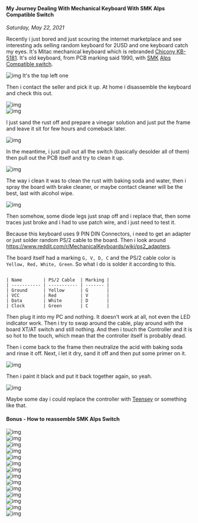 #### My Journey Dealing With Mechanical Keyboard With SMK Alps Compatible Switch
_Saturday, May 22, 2021_

Recently i just bored and just scouring the internet marketplace and see interesting 
ads selling random keyboard for 2USD and one keyboard catch my eyes. It's Mitac 
mechanical keyboard which is rebranded [Chicony KB-5181](https://deskthority.net/wiki/Chicony_KB-5181). 
It's old keyboard, from PCB marking said 1990, with [SMK](https://deskthority.net/wiki/SMK_second_generation) 
[Alps Compatible switch](https://deskthority.net/wiki/SMK_Alps_mount).

<div class="row">
	<div class="col-sm-3"></div>
	<div class="col-sm-6">
		<div class="img-thumbnail">
			<img class="img-fluid" src="./posts/2021-05-22-my-journey-dealing-with-mechanical-keyboard-with-smk-alps-compatible-switch/1.jpg" alt="img">
            <span>It's the top left one</span>
		</div>
	</div>
	<div class="col-sm-3"></div>
</div>

Then i contact the seller and pick it up. At home i disassemble the keyboard and check this out.

<div class="row">
	<div class="col-sm-3"></div>
	<div class="col-sm-6">
		<div class="img-thumbnail">
			<img class="img-fluid" src="./posts/2021-05-22-my-journey-dealing-with-mechanical-keyboard-with-smk-alps-compatible-switch/2.jpg" alt="img">
		</div>
	</div>
	<div class="col-sm-3"></div>
</div>
<div class="row">
	<div class="col-sm-3"></div>
	<div class="col-sm-6">
		<div class="img-thumbnail">
			<img class="img-fluid" src="./posts/2021-05-22-my-journey-dealing-with-mechanical-keyboard-with-smk-alps-compatible-switch/3.jpg" alt="img">
		</div>
	</div>
	<div class="col-sm-3"></div>
</div>

I just sand the rust off and prepare a vinegar solution and just put the frame and leave it sit 
for few hours and comeback later.

<div class="row">
	<div class="col-sm-3"></div>
	<div class="col-sm-6">
		<div class="img-thumbnail">
			<img class="img-fluid" src="./posts/2021-05-22-my-journey-dealing-with-mechanical-keyboard-with-smk-alps-compatible-switch/4.jpg" alt="img">
		</div>
	</div>
	<div class="col-sm-3"></div>
</div>

In the meantime, i just pull out all the switch (basically desolder all of them) then pull out 
the PCB itself and try to clean it up.

<div class="row">
	<div class="col-sm-3"></div>
	<div class="col-sm-6">
		<div class="img-thumbnail">
			<img class="img-fluid" src="./posts/2021-05-22-my-journey-dealing-with-mechanical-keyboard-with-smk-alps-compatible-switch/5.jpg" alt="img">
		</div>
	</div>
	<div class="col-sm-3"></div>
</div>

The way i clean it was to clean the rust with baking soda and water, then i spray the board with 
brake cleaner, or maybe contact cleaner will be the best, last with alcohol wipe.

<div class="row">
	<div class="col-sm-3"></div>
	<div class="col-sm-6">
		<div class="img-thumbnail">
			<img class="img-fluid" src="./posts/2021-05-22-my-journey-dealing-with-mechanical-keyboard-with-smk-alps-compatible-switch/6.jpg" alt="img">
		</div>
	</div>
	<div class="col-sm-3"></div>
</div>

Then somehow, some diode legs just snap off and i replace that, then some traces just broke and i 
had to use patch wire, and i just need to test it.

Because this keyboard uses 9 PIN DIN Connectors, i need to get an adapter or just solder random 
PS/2 cable to the board. Then i look around <https://www.reddit.com/r/MechanicalKeyboards/wiki/ps2_adapters>.

The board itself had a marking `G, V, D, C` and the PS/2 cable color is `Yellow, Red, White, Green`.
So what i do is solder it according to this.

```

| Name        | PS/2 Cable  | Marking | 
| ----------- | ----------- | ------- | 
| Ground      | Yellow      | G       | 
| VCC         | Red         | V       | 
| Data        | White       | D       | 
| Clock       | Green       | C       | 

```

Then plug it into my PC and nothing. It doesn't work at all, not even the LED indicator work. Then i try to 
swap around the cable, play around with the board XT/AT switch and still nothing. And then i touch the Controller 
and it is so hot to the touch, which mean that the controller itself is probably dead.

Then i come back to the frame then neutralize the acid with baking soda and rinse it off. Next, i let it dry, 
sand it off and then put some primer on it.

<div class="row">
	<div class="col-sm-3"></div>
	<div class="col-sm-6">
		<div class="img-thumbnail">
			<img class="img-fluid" src="./posts/2021-05-22-my-journey-dealing-with-mechanical-keyboard-with-smk-alps-compatible-switch/7.jpg" alt="img">
		</div>
	</div>
	<div class="col-sm-3"></div>
</div>

Then i paint it black and put it back together again, so yeah.

<div class="row">
	<div class="col-sm-3"></div>
	<div class="col-sm-6">
		<div class="img-thumbnail">
			<img class="img-fluid" src="./posts/2021-05-22-my-journey-dealing-with-mechanical-keyboard-with-smk-alps-compatible-switch/8.jpg" alt="img">
		</div>
	</div>
	<div class="col-sm-3"></div>
</div>

Maybe some day i could replace the controller with [Teensey](https://deskthority.net/viewtopic.php?f=7&t=6050&start=) or 
something like that. 

#### Bonus - How to reassemble SMK Alps Switch
<div class="row">
	<div class="col-sm-3"></div>
	<div class="col-sm-6">
		<div class="img-thumbnail">
			<img class="img-fluid" src="./posts/2021-05-22-my-journey-dealing-with-mechanical-keyboard-with-smk-alps-compatible-switch/img/0.jpg" alt="img">
		</div>
	</div>
	<div class="col-sm-3"></div>
</div>
<div class="row">
	<div class="col-sm-3"></div>
	<div class="col-sm-6">
		<div class="img-thumbnail">
			<img class="img-fluid" src="./posts/2021-05-22-my-journey-dealing-with-mechanical-keyboard-with-smk-alps-compatible-switch/img/1.jpg" alt="img">
		</div>
	</div>
	<div class="col-sm-3"></div>
</div>
<div class="row">
	<div class="col-sm-3"></div>
	<div class="col-sm-6">
		<div class="img-thumbnail">
			<img class="img-fluid" src="./posts/2021-05-22-my-journey-dealing-with-mechanical-keyboard-with-smk-alps-compatible-switch/img/2.jpg" alt="img">
		</div>
	</div>
	<div class="col-sm-3"></div>
</div>
<div class="row">
	<div class="col-sm-3"></div>
	<div class="col-sm-6">
		<div class="img-thumbnail">
			<img class="img-fluid" src="./posts/2021-05-22-my-journey-dealing-with-mechanical-keyboard-with-smk-alps-compatible-switch/img/3.jpg" alt="img">
		</div>
	</div>
	<div class="col-sm-3"></div>
</div>
<div class="row">
	<div class="col-sm-3"></div>
	<div class="col-sm-6">
		<div class="img-thumbnail">
			<img class="img-fluid" src="./posts/2021-05-22-my-journey-dealing-with-mechanical-keyboard-with-smk-alps-compatible-switch/img/4.jpg" alt="img">
		</div>
	</div>
	<div class="col-sm-3"></div>
</div>
<div class="row">
	<div class="col-sm-3"></div>
	<div class="col-sm-6">
		<div class="img-thumbnail">
			<img class="img-fluid" src="./posts/2021-05-22-my-journey-dealing-with-mechanical-keyboard-with-smk-alps-compatible-switch/img/5.jpg" alt="img">
		</div>
	</div>
	<div class="col-sm-3"></div>
</div>
<div class="row">
	<div class="col-sm-3"></div>
	<div class="col-sm-6">
		<div class="img-thumbnail">
			<img class="img-fluid" src="./posts/2021-05-22-my-journey-dealing-with-mechanical-keyboard-with-smk-alps-compatible-switch/img/6.jpg" alt="img">
		</div>
	</div>
	<div class="col-sm-3"></div>
</div>
<div class="row">
	<div class="col-sm-3"></div>
	<div class="col-sm-6">
		<div class="img-thumbnail">
			<img class="img-fluid" src="./posts/2021-05-22-my-journey-dealing-with-mechanical-keyboard-with-smk-alps-compatible-switch/img/7.jpg" alt="img">
		</div>
	</div>
	<div class="col-sm-3"></div>
</div>
<div class="row">
	<div class="col-sm-3"></div>
	<div class="col-sm-6">
		<div class="img-thumbnail">
			<img class="img-fluid" src="./posts/2021-05-22-my-journey-dealing-with-mechanical-keyboard-with-smk-alps-compatible-switch/img/8.jpg" alt="img">
		</div>
	</div>
	<div class="col-sm-3"></div>
</div>
<div class="row">
	<div class="col-sm-3"></div>
	<div class="col-sm-6">
		<div class="img-thumbnail">
			<img class="img-fluid" src="./posts/2021-05-22-my-journey-dealing-with-mechanical-keyboard-with-smk-alps-compatible-switch/img/9.jpg" alt="img">
		</div>
	</div>
	<div class="col-sm-3"></div>
</div>
<div class="row">
	<div class="col-sm-3"></div>
	<div class="col-sm-6">
		<div class="img-thumbnail">
			<img class="img-fluid" src="./posts/2021-05-22-my-journey-dealing-with-mechanical-keyboard-with-smk-alps-compatible-switch/img/10.jpg" alt="img">
		</div>
	</div>
	<div class="col-sm-3"></div>
</div>
<div class="row">
	<div class="col-sm-3"></div>
	<div class="col-sm-6">
		<div class="img-thumbnail">
			<img class="img-fluid" src="./posts/2021-05-22-my-journey-dealing-with-mechanical-keyboard-with-smk-alps-compatible-switch/img/11.jpg" alt="img">
		</div>
	</div>
	<div class="col-sm-3"></div>
</div>
<div class="row">
	<div class="col-sm-3"></div>
	<div class="col-sm-6">
		<div class="img-thumbnail">
			<img class="img-fluid" src="./posts/2021-05-22-my-journey-dealing-with-mechanical-keyboard-with-smk-alps-compatible-switch/img/12.jpg" alt="img">
		</div>
	</div>
	<div class="col-sm-3"></div>
</div>
<div class="row">
	<div class="col-sm-3"></div>
	<div class="col-sm-6">
		<div class="img-thumbnail">
			<img class="img-fluid" src="./posts/2021-05-22-my-journey-dealing-with-mechanical-keyboard-with-smk-alps-compatible-switch/img/13.jpg" alt="img">
		</div>
	</div>
	<div class="col-sm-3"></div>
</div>